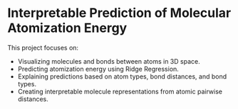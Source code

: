 # Interpretable Prediction of Molecular Atomization Energy

This project focuses on:

- Visualizing molecules and bonds between atoms in 3D space.
- Predicting atomization energy using Ridge Regression.
- Explaining predictions based on atom types, bond distances, and bond types.
- Creating interpretable molecule representations from atomic pairwise distances.
